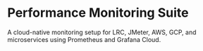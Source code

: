 # Performance Monitoring Suite

A cloud-native monitoring setup for LRC, JMeter, AWS, GCP, and microservices using Prometheus and Grafana Cloud.
